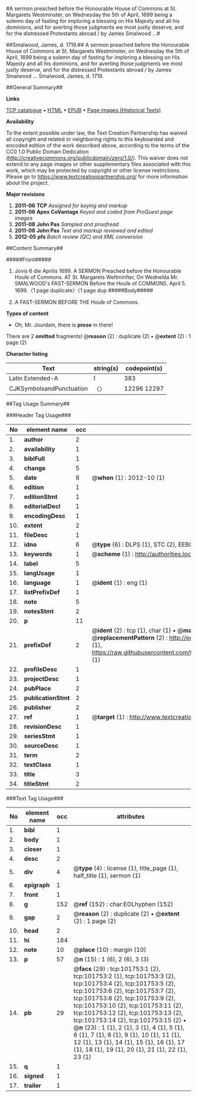 #A sermon preached before the Honourable House of Commons at St. Margarets Westminster, on Wednesday the 5th of April, 1699 being a solemn day of fasting for imploring a blessing on His Majesty and all his dominions, and for averting those judgments we most justly deserve, and for the distressed Protestants abroad  / by James Smalwood ...#

##Smalwood, James, d. 1719.##
A sermon preached before the Honourable House of Commons at St. Margarets Westminster, on Wednesday the 5th of April, 1699 being a solemn day of fasting for imploring a blessing on His Majesty and all his dominions, and for averting those judgments we most justly deserve, and for the distressed Protestants abroad  / by James Smalwood ...
Smalwood, James, d. 1719.

##General Summary##

**Links**

[TCP catalogue](http://www.ota.ox.ac.uk/tcp/)  • 
[HTML](http://tei.it.ox.ac.uk/tcp/Texts-HTML/free/A60/A60388.html)  • 
[EPUB](http://tei.it.ox.ac.uk/tcp/Texts-EPUB/free/A60/A60388.epub) • 
[Page images (Historical Texts)](https://historicaltexts.jisc.ac.uk/eebo-13773260e)

**Availability**

To the extent possible under law, the Text Creation Partnership has waived all copyright and related or neighboring rights to this keyboarded and encoded edition of the work described above, according to the terms of the CC0 1.0 Public Domain Dedication (http://creativecommons.org/publicdomain/zero/1.0/). This waiver does not extend to any page images or other supplementary files associated with this work, which may be protected by copyright or other license restrictions. Please go to https://www.textcreationpartnership.org/ for more information about the project.

**Major revisions**

1. __2011-06__ __TCP__ *Assigned for keying and markup*
1. __2011-06__ __Apex CoVantage__ *Keyed and coded from ProQuest page images*
1. __2011-08__ __John Pas__ *Sampled and proofread*
1. __2011-08__ __John Pas__ *Text and markup reviewed and edited*
1. __2012-05__ __pfs__ *Batch review (QC) and XML conversion*

##Content Summary##

#####Front#####

1. Jovis 6 die Aprilis 1699.
 A SERMON Preached before the Honourable Houſe of Commons. AT St. Margarets Weſtminſter, On Wedneſda Mr. SMALWOOD's FAST-SERMON Before the Houſe of COMMONS. April 5. 1699.〈1 page duplicate〉〈1 page dup
#####Body#####

1. A FAST-SERMON BEFORE THE Houſe of Commons.

**Types of content**

  * Oh, Mr. Jourdain, there is **prose** in there!

There are 2 **omitted** fragments! 
 @__reason__ (2) : duplicate (2)  •  @__extent__ (2) : 1 page (2)

**Character listing**


|Text|string(s)|codepoint(s)|
|---|---|---|
|Latin Extended-A|ſ|383|
|CJKSymbolsandPunctuation|〈〉|12296 12297|

##Tag Usage Summary##

###Header Tag Usage###

|No|element name|occ|attributes|
|---|---|---|---|
|1.|__author__|2||
|2.|__availability__|1||
|3.|__biblFull__|1||
|4.|__change__|5||
|5.|__date__|8| @__when__ (1) : 2012-10 (1)|
|6.|__edition__|1||
|7.|__editionStmt__|1||
|8.|__editorialDecl__|1||
|9.|__encodingDesc__|1||
|10.|__extent__|2||
|11.|__fileDesc__|1||
|12.|__idno__|6| @__type__ (6) : DLPS (1), STC (2), EEBO-CITATION (1), OCLC (1), VID (1)|
|13.|__keywords__|1| @__scheme__ (1) : http://authorities.loc.gov/ (1)|
|14.|__label__|5||
|15.|__langUsage__|1||
|16.|__language__|1| @__ident__ (1) : eng (1)|
|17.|__listPrefixDef__|1||
|18.|__note__|5||
|19.|__notesStmt__|2||
|20.|__p__|11||
|21.|__prefixDef__|2| @__ident__ (2) : tcp (1), char (1)  •  @__matchPattern__ (2) : ([0-9\-]+):([0-9IVX]+) (1), (.+) (1)  •  @__replacementPattern__ (2) : http://eebo.chadwyck.com/downloadtiff?vid=$1&page=$2 (1), https://raw.githubusercontent.com/textcreationpartnership/Texts/master/tcpchars.xml#$1 (1)|
|22.|__profileDesc__|1||
|23.|__projectDesc__|1||
|24.|__pubPlace__|2||
|25.|__publicationStmt__|2||
|26.|__publisher__|2||
|27.|__ref__|1| @__target__ (1) : http://www.textcreationpartnership.org/docs/. (1)|
|28.|__revisionDesc__|1||
|29.|__seriesStmt__|1||
|30.|__sourceDesc__|1||
|31.|__term__|2||
|32.|__textClass__|1||
|33.|__title__|3||
|34.|__titleStmt__|2||


###Text Tag Usage###

|No|element name|occ|attributes|
|---|---|---|---|
|1.|__bibl__|1||
|2.|__body__|1||
|3.|__closer__|1||
|4.|__desc__|2||
|5.|__div__|4| @__type__ (4) : license (1), title_page (1), half_title (1), sermon (1)|
|6.|__epigraph__|1||
|7.|__front__|1||
|8.|__g__|152| @__ref__ (152) : char:EOLhyphen (152)|
|9.|__gap__|2| @__reason__ (2) : duplicate (2)  •  @__extent__ (2) : 1 page (2)|
|10.|__head__|2||
|11.|__hi__|184||
|12.|__note__|10| @__place__ (10) : margin (10)|
|13.|__p__|57| @__n__ (15) : 1 (6), 2 (6), 3 (3)|
|14.|__pb__|29| @__facs__ (29) : tcp:101753:1 (2), tcp:101753:2 (1), tcp:101753:3 (2), tcp:101753:4 (2), tcp:101753:5 (2), tcp:101753:6 (2), tcp:101753:7 (2), tcp:101753:8 (2), tcp:101753:9 (2), tcp:101753:10 (2), tcp:101753:11 (2), tcp:101753:12 (2), tcp:101753:13 (2), tcp:101753:14 (2), tcp:101753:15 (2)  •  @__n__ (23) : 1 (1), 2 (1), 3 (1), 4 (1), 5 (1), 6 (1), 7 (1), 8 (1), 9 (1), 10 (1), 11 (1), 12 (1), 13 (1), 14 (1), 15 (1), 16 (1), 17 (1), 18 (1), 19 (1), 20 (1), 21 (1), 22 (1), 23 (1)|
|15.|__q__|1||
|16.|__signed__|1||
|17.|__trailer__|1||
